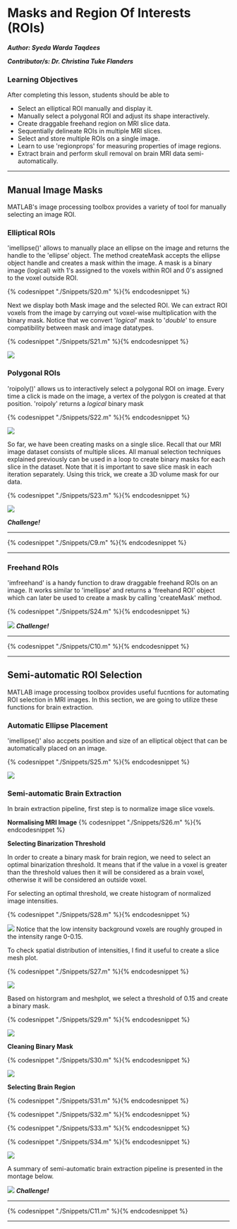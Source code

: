 # Masks and Region Of Interests (ROIs)

***Author: Syeda Warda Taqdees***

***Contributor/s: Dr. Christina Tuke Flanders***


### Learning Objectives

After completing this lesson, students should be able to

*   Select an elliptical ROI manually and display it.
*   Manually select a polygonal ROI and adjust its shape interactively.
*   Create draggable freehand region on MRI slice data.
*   Sequentially delineate ROIs in multiple MRI slices.
*   Select and store multiple ROIs on a single image.
*   Learn to use 'regionprops' for measuring properties of image regions.
*   Extract brain and perform skull removal on brain MRI data semi-automatically. 
_____________________________________________________________


## Manual Image Masks
MATLAB's image processing toolbox provides a variety of tool for manually selecting an image ROI.


### Elliptical ROIs

'imellipse()' allows to manually place an ellipse on the image and returns the handle to the 'ellipse' object. The method createMask accepts the ellipse object handle and creates a mask within the image. A mask is a binary image (logical) with 1's assigned to the voxels within ROI and 0's assigned to the voxel outside ROI.

{% codesnippet "./Snippets/S20.m" %}{% endcodesnippet %}

Next we display both Mask image and the selected ROI. We can extract ROI voxels from the image by carrying out voxel-wise multiplication with the binary mask. Notice that we convert '*logical*' mask to '*double*' to ensure compatibility between mask and image datatypes. 

{% codesnippet "./Snippets/S21.m" %}{% endcodesnippet %}

![](./BookImages/maskManuElip.jpg)


### Polygonal ROIs

'roipoly()' allows us to interactively select a polygonal ROI on image. Every time a click is made on the image, a vertex of the polygon is created at that position. 'roipoly' returns a *logical* binary mask


{% codesnippet "./Snippets/S22.m" %}{% endcodesnippet %}

![](./BookImages/maskManuRoiploy.jpg)

So far, we have been creating masks on a single slice. Recall that our MRI image dataset consists of multiple slices. All manual selection techniques explained previously can be used in a loop to create binary masks for each slice in the dataset. Note that it is important to save slice mask in each iteration separately. Using this trick, we create a 3D volume mask for our data.

{% codesnippet "./Snippets/S23.m" %}{% endcodesnippet %}

![](./BookImages/maskManuMultiRoipoly.jpg)

***Challenge!***
_________________________________________________________________
{% codesnippet "./Snippets/C9.m" %}{% endcodesnippet %}
________________________________________________________________


### Freehand ROIs

'imfreehand' is a handy function to draw draggable freehand ROIs on an image. It works similar to 'imellipse' and returns a 'freehand ROI' object which can later be used to create a mask by calling 'createMask' method.

{% codesnippet "./Snippets/S24.m" %}{% endcodesnippet %}

![](./BookImages/maskManuFreehand.jpg)
***Challenge!***
______________________________________________________________
{% codesnippet "./Snippets/C10.m" %}{% endcodesnippet %}
_________________________________________________________________

## Semi-automatic ROI Selection

MATLAB image processing toolbox provides useful fucntions for automating ROI selection in MRI images. In this section, we are going to utilize these functions for brain extraction.

### Automatic Ellipse Placement

'imellipse()' also accpets position and size of an elliptical object that can be automatically placed on an image.

{% codesnippet "./Snippets/S25.m" %}{% endcodesnippet %}

![](./BookImages/maskAutoElips.jpg)

### Semi-automatic Brain Extraction

In brain extraction pipeline, first step is to normalize image slice voxels.

**Normalising MRI Image**
{% codesnippet "./Snippets/S26.m" %}{% endcodesnippet %}

**Selecting Binarization Threshold**

In order to create a binary mask for brain region, we need to select an optimal binarization threshold. It means that if the value in a voxel is greater than the threshold values then it will be considered as a brain voxel, otherwise it will be considered an outside voxel.

For selecting an optimal threshold, we create histogram of normalized image intensities. 

{% codesnippet "./Snippets/S28.m" %}{% endcodesnippet %}

![](./BookImages/brainHist.jpg)
Notice that the low intensity background voxels are roughly grouped in the intensity range 0-0.15. 

To check spatial distribution of intensities, I find it useful to create a slice mesh plot.

{% codesnippet "./Snippets/S27.m" %}{% endcodesnippet %}

![](./BookImages/brainMesh.jpg)


Based on historgram and meshplot, we select a threshold of 0.15 and create a binary mask.

{% codesnippet "./Snippets/S29.m" %}{% endcodesnippet %}

![](./BookImages/brainExtractMask.jpg)

**Cleaning Binary Mask**

{% codesnippet "./Snippets/S30.m" %}{% endcodesnippet %}

![](./BookImages/brainExtractClean.jpg)

**Selecting Brain Region**

{% codesnippet "./Snippets/S31.m" %}{% endcodesnippet %}

{% codesnippet "./Snippets/S32.m" %}{% endcodesnippet %}

{% codesnippet "./Snippets/S33.m" %}{% endcodesnippet %}

{% codesnippet "./Snippets/S34.m" %}{% endcodesnippet %}

![](./BookImages/brainExtractFill.jpg)

A summary of semi-automatic brain extraction pipeline is presented in the montage below.

![](./BookImages/brainExtractMontage.jpg)
***Challenge!***
_________________________________________________________________
{% codesnippet "./Snippets/C11.m" %}{% endcodesnippet %}
_________________________________________________________________